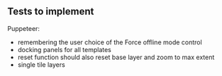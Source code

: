 ## Tests to implement

Puppeteer:

- remembering the user choice of the Force offline mode control
- docking panels for all templates
- reset function should also reset base layer and zoom to max extent
- single tile layers
